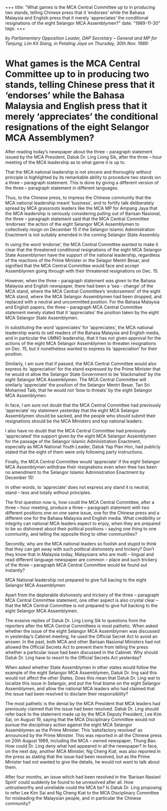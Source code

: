 +++ 
title: "What games is the MCA Central Committee up to in producing two stands, telling Chinese press that it ‘endorses’ while the Bahasa Malaysia and English press that it merely ‘appreciates’ the conditional resignations of the eight Selangor MCA Assemblymen?"
date: "1989-11-30"
tags:
+++

_by Parliamentary Opposition Leader, DAP Secretary – General and MP for Tanjung, Lim Kit Siang, in Petaling Jaya on Thursday, 30th Nov. 1989:_

# What games is the MCA Central Committee up to in producing two stands, telling Chinese press that it ‘endorses’ while the Bahasa Malaysia and English press that it merely ‘appreciates’ the conditional resignations of the eight Selangor MCA Assemblymen?										

After reading today’s newspaper about the three – paragraph statement issued by the MCA President, Datuk Dr. Ling Liong Sik, after the three – hour meeting of the MCA leadership as to what game it is up to.</u>

That the MCA national leadership is not sincere and thoroughly without principle is highlighted by its remarkable ability to procedure two stands ion a three – paragraph statement. This is done by giving a different version of the three – paragraph statement in different languages.

Thus, to the Chinese press, to impress the Chinese community that the MCA national leadership meant ‘business’, and to fortify talk deliberately spread by MCA grassroots leaders like the MCA MP for Ampang Jaya that the MCA leadership is seriously considering pulling out of Barisan Nasional, the three – paragraph statement said that the MCA Central Committee ‘endorses’ the action of the eight Selangor MCA Assemblymen to collectively resign on December 15 if the Selangor Islamic Administration Enactment is not suitably amended in the coming Selangor State Assembly.

In using the word ‘endorse’, the MCA Central Committee wanted to make it clear that the threatened conditional resignations of the eight MCA Selangor State Assemblymen have the support of the national leadership, regardless of the reactions of the Prime Minister or the Selagor Mentri Besar, and signified that the MCA Central Committee would face and accept Assemblymen going through with their threatened resignations on Dec. 15.

However, when the three – paragraph statement was given to the Bahasa Malaysia and English newspaper, there had been a ‘sea - change’ of the MCA stand, where the MCA Central Committee’s ‘endorsement’ of the eight MCA stand, where the MCA Selangor Assemblymen had been dropped, and replaced with a neutral and uncommitted position. For the Bahasa Malaysia and English papers, the three – paragraph MCA Central Committee statement merely stated that it ‘appreciates’ the position taken by the eight MCA Selangor State Assemblymen.

In substituting the word ‘appreciates’ for ‘appreciates’, the MCA national leadership wants to sell readers of the Bahasa Malaysia and English media, and in particular the UMNO leadership, that it has not given approval for the actions of the eight MCA Selangor Assemblymen to threaten resignations on Dec. 15, but it nonetheless wanted to express its ‘appreciation’ for their position.

Similarly, I am sure that if passed, the MCA Central Committee would also express its ‘appreciation’ for the stand expressed by the Prime Minister that he would ot allow the Selangor State Government to be ‘blackmailed’ by the eight Selangor MCA Assemblymen. The MCA Central Committee will similarly ‘appreciate’ the position of the Selangor Mentri Besar, Tan Sri Mohamed Taib, that he would not ‘bow to threats’ by the eight Selangor MCA Assemblymen.

In face, I am sure not doubt that the MCA Central Committee had previously ‘appreciate’ my statement yesterday that the eight MCA Selangor Assemblymen should be sacked, and the people who should submit their resignations should be the MCA Ministers and top national leaders.

I also have no doubt that the MCA Central Committee had previously ‘appreciated’ the support given by the eight MCA Selangor Assemblymen for the passage of the Selangor Islamic Administration Enactment, especially as MCA National Youth Leader, Datuk Yap Pian Hon, had publicly stated that the eight of them were only following party instructions.

Finally, the MCA Central Committee would ‘appreciate’ if the eight Selangor MCA Assemblymen withdraw their resignations even when thee has been no amendment to the Selangor Islamic Administration Enactment by December 15!

In other words, to ‘appreciate’ does not express any stand it is neutral, stand – less and totally without principles.

The first question now is, how could the MCA Central Committee, after a three – hour meeting, produce a three – paragraph statement with two different positions one on one same issue, one for the Chinese press and a different one for the Bahasa Malaysia and English media. What credibility or integrity can national MCA leaders expect to enjoy, when they are prepared to be so dishonest about their political positions – saying one thing to one community, and telling the opposite thing to other communities?

Secondly, why are the MCA national leaders so foolish and stupid to think that they can get away with such political dishonesty and trickery? Don’t they know that in Malaysia today, Malaysians who are mutli – lingual and read different language newspaper are common – place and such trickery of the three – paragraph MCA Central Committee would be found out instantly?

MCA National leadership not prepared to give full bacing to the eight Selangor MCA Assemblymen 

Apart from the deplorable dishonesty and trickery of the three – paragraph MCA Central Committee statement, one other aspect is also crystal clear – that the MCA Central Committee is not prepared to give full backing to the eight Selangor MCA Assemblymen.

The evasive replies of Datuk Dr. Ling Liong Sik to questions from the reporters after the MCA Central Committees is most pathetic. When asked whether the issue of the eight Selangor MCA Assemblymen was discussed in yesterday’s Cabinet meeting, he used the Official Secret Act to avoid an answer. In the past, both MCA and other Barisan Nasional Ministers had not allowed the Official Secrets Act to prevent them from telling the press whether a particular issue had been discussed in the Cabinet. Why should Datuk Dr. Ling have to resort to the Official Secrets Act yesterday?

When asked whether State Assemblymen in other states would follow the example of the eight Selangor MCA Assemblymen, Datuk Dr. ling said this would not affect the other States. Does this mean that Datuk Dr. Ling wat to localize this issue in Selangor, and put the final blame on the eight Selangor Assemblymen, and allow the national MCA leaders who had claimed that the issue had been resolved to disclaim their responsibility?

The most pathetic is the denial by the MCA President that MCA leaders had previously claimed that the issue had been resolved. Datuk Dr. Ling should refer back to the statement made up by the MCA Deputy President, Lee Kim Sai, on August 19, saying that the MCA Disciplinary Committee would not pursue the disciplinary action against the eight MCA Selangor Assemblymen as the Prime Minister. This ‘satisfactory resolved’ as announced by the Prime Minister. This was reported in all the Chinese press on 20th August 1989, including the MCA – owned newspaper, Thung Bao. How could Dr. Ling deny what had appeared in all the newspaper? In face, on the next day, another MCA Minister, Ng Cheng Kiat, was also reported in the press as stating that the issue had been resolved, but as the Prime Minister had not wanted to give the details, he would not want to talk about them.

After four months, an issue which had been resolved in the ‘Barisan Nasianl Spirit’ could suddenly be found to be unresolved after all. How untrustworthy and unreliable could the MCA be? Is Datuk Dr. Ling proposing to refer Lee Kim Sai and Ng Cheng Kiat to the MCA Disciplinary Committee for misleading the Malaysian people, and in particular the Chinese community?
 
